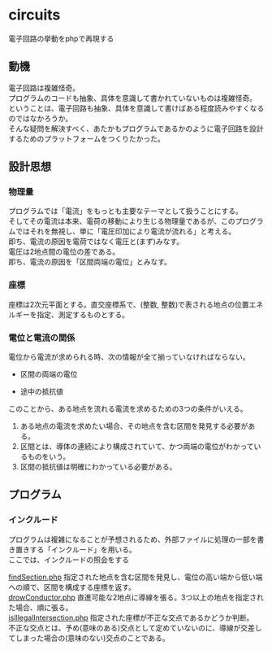 # circuits
電子回路の挙動をphpで再現する

## 動機
電子回路は複雑怪奇。  
プログラムのコードも抽象、具体を意識して書かれていないものは複雑怪奇。  
ということは、電子回路も抽象、具体を意識して書けばある程度読みやすくなるのではなかろうか。  
そんな疑問を解決すべく、あたかもプログラムであるかのように電子回路を設計するためのプラットフォームをつくりたかった。  

## 設計思想

### 物理量
プログラムでは「電流」をもっとも主要なテーマとして扱うことにする。  
そしてその電流は本来、電荷の移動により生じる物理量であるが、このプログラムではそれを無視し、単に「電圧印加により電流が流れる」と考える。  
即ち、電流の原因を電荷ではなく電圧と(まず)みなす。  
電圧は2地点間の電位の差である。  
即ち、電流の原因を「区間両端の電位」とみなす。

### 座標
座標は2次元平面とする。直交座標系で、(整数, 整数)で表される地点の位置エネルギーを指定、測定するものとする。  

### 電位と電流の関係
電位から電流が求められる時、次の情報が全て揃っていなければならない。  

- 区間の両端の電位

- 途中の抵抗値

このことから、ある地点を流れる電流を求めるための3つの条件がいえる。  

1. ある地点の電流を求めたい場合、その地点を含む区間を発見する必要がある。  
2. 区間とは、導体の連続により構成されていて、かつ両端の電位がわかっているものをいう。  
3. 区間の抵抗値は明確にわかっている必要がある。

## プログラム

### インクルード

プログラムは複雑になることが予想されるため、外部ファイルに処理の一部を書き置きする「インクルード」を用いる。  
ここでは、インクルードの照会をする  

[findSection.php](include/findSection.php) 指定された地点を含む区間を発見し、電位の高い端から低い端への順で、区間を構成する座標を返す。  
[drowConductor.php](include/drowConductor.php) 直進可能な2地点に導線を張る。3つ以上の地点を指定された場合、順に張る。  
[isIllegalIntersection.php](include/isIllegalIntersection.php) 指定された座標が不正な交点であるかどうか判断。  
不正な交点とは、予め(意味のある)交点として定めていないのに、導線が交差してしまった場合の(意味のない)交点のことである。



